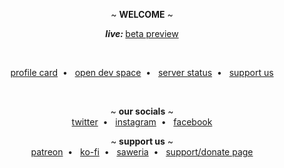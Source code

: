 <p align="center">
  ~ <b>WELCOME</b> ~
</p>

<p align="center">
  <b><i>live: </i></b><a target="_blank" href="https://upy.moe">beta preview</a>
</p>
<br>
<p align="center">
  <a target="_blank" href="https://card.upy.moe">profile card</a>&nbsp; • &nbsp;
  <a target="_blank" href="https://build-together.upy.moe">open dev space</a>&nbsp; • &nbsp;
  <a target="_blank" href="https://upy.betteruptime.com/">server status</a>&nbsp; • &nbsp;
  <a target="_blank" href="https://upy.moe/support-us">support us</a>
</p>

<br>

<p align="center">
  ~ <b>our socials</b> ~
  <br>
  <a target="_blank" href="https://twitter.com/upydotmoe">twitter</a>&nbsp; • &nbsp;
  <a target="_blank" href="https://instagram.com/upydotmoe">instagram</a>&nbsp; • &nbsp;
  <a target="_blank" href="https://facebook.com/upydotmoe">facebook</a>
</p>

<p align="center">
  ~ <b>support us</b> ~
  <br>
  <a target="_blank" href="https://patreon.com/upydotmoe">patreon</a>&nbsp; • &nbsp;
  <a target="_blank" href="https://ko-fi.com/upydotmoe">ko-fi</a>&nbsp; • &nbsp;
  <a target="_blank" href="https://saweria.co/upydotmoe">saweria</a>&nbsp; • &nbsp;
  <a target="_blank" href="https://upy.moe/support-us">support/donate page</a>
</p>
<!-- 
We are social community platform for Artists, here making a better place for artists to share their creativity and get more engagement from non-artist, big artists, and other artists.

Feel free to contribute to our project, the API currently is in closed-source, but you can send us a message through our twitter ([nor1c_](https://twitter.com/nor1c_)) and we will send you the API detail to get started working with us in this project.

The API domain will be in https://uapiv1.upy.moe in the future, we currently can't publish it yet because there's still some work to do until the work stable to use. -->
